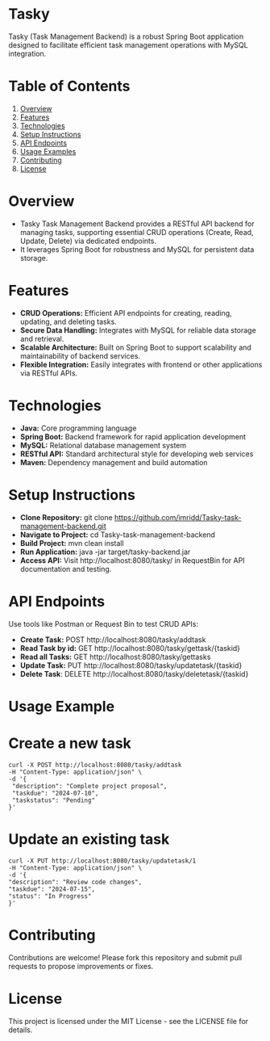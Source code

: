 # Tasky

   Tasky (Task Management Backend) is a robust Spring Boot application designed to facilitate efficient task management operations with MySQL integration.
   
# Table of Contents

1. [Overview](#overview)
2. [Features](#features)
3. [Technologies](#technologies)
4. [Setup Instructions](#setup-instructions)
5. [API Endpoints](#api-endpoints)
6. [Usage Examples](#usage-examples)
7. [Contributing](#contributing)
8. [License](#license)
# Overview
   - Tasky Task Management Backend provides a RESTful API backend for managing tasks, supporting essential CRUD operations (Create, Read, Update, Delete) via dedicated endpoints. 
   - It leverages Spring Boot for robustness and MySQL for persistent data storage.
   
# Features

- **CRUD Operations:** Efficient API endpoints for creating, reading, updating, and deleting tasks.
- **Secure Data Handling:** Integrates with MySQL for reliable data storage and retrieval.
- **Scalable Architecture:** Built on Spring Boot to support scalability and maintainability of backend services.
- **Flexible Integration:** Easily integrates with frontend or other applications via RESTful APIs.

# Technologies

 - **Java:** Core programming language
 - **Spring Boot:** Backend framework for rapid application development
 - **MySQL:** Relational database management system
 - **RESTful API:** Standard architectural style for developing web services
 - **Maven:** Dependency management and build automation
   
# Setup Instructions

  -  **Clone Repository:** git clone https://github.com/imridd/Tasky-task-management-backend.git
  -  **Navigate to Project:** cd Tasky-task-management-backend
  -  **Build Project:** mvn clean install
  -  **Run Application:** java -jar target/tasky-backend.jar
  -  **Access API:** Visit http://localhost:8080/tasky/ in RequestBin for API documentation and testing.

# API Endpoints
  Use tools like Postman or Request Bin to test CRUD APIs:
  - **Create Task:** POST http://localhost:8080/tasky/addtask
  - **Read Task by id:** GET http://localhost:8080/tasky/gettask/{taskid}
  - **Read all Tasks:** GET http://localhost:8080/tasky/gettasks
  - **Update Task:** PUT http://localhost:8080/tasky/updatetask/{taskid}
  - **Delete Task**: DELETE http://localhost:8080/tasky/deletetask/{taskid}

# Usage Example
   # Create a new task
    curl -X POST http://localhost:8080/tasky/addtask
    -H "Content-Type: application/json" \
    -d '{
     "description": "Complete project proposal",
     "taskdue": "2024-07-10",
     "taskstatus": "Pending"
    }'

  # Update an existing task
    curl -X PUT http://localhost:8080/tasky/updatetask/1
    -H "Content-Type: application/json" \
    -d '{
    "description": "Review code changes",
    "taskdue": "2024-07-15",
    "status": "In Progress"
    }'

# Contributing
Contributions are welcome! Please fork this repository and submit pull requests to propose improvements or fixes.

# License
This project is licensed under the MIT License - see the LICENSE file for details.


